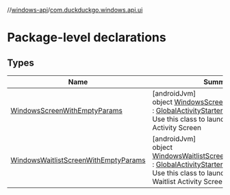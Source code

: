 //[windows-api](../../index.md)/[com.duckduckgo.windows.api.ui](index.md)

# Package-level declarations

## Types

| Name | Summary |
|---|---|
| [WindowsScreenWithEmptyParams](-windows-screen-with-empty-params/index.md) | [androidJvm]<br>object [WindowsScreenWithEmptyParams](-windows-screen-with-empty-params/index.md) : [GlobalActivityStarter.ActivityParams](../../../navigation-api/navigation-api/com.duckduckgo.navigation.api/-global-activity-starter/-activity-params/index.md)<br>Use this class to launch the Windows Activity Screen |
| [WindowsWaitlistScreenWithEmptyParams](-windows-waitlist-screen-with-empty-params/index.md) | [androidJvm]<br>object [WindowsWaitlistScreenWithEmptyParams](-windows-waitlist-screen-with-empty-params/index.md) : [GlobalActivityStarter.ActivityParams](../../../navigation-api/navigation-api/com.duckduckgo.navigation.api/-global-activity-starter/-activity-params/index.md)<br>Use this class to launch the Windows Waitlist Activity Screen |
